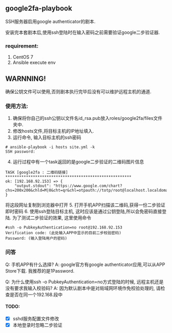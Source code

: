 ## google2fa-playbook

SSH服务器启用google authenticator的剧本.

安装完本套剧本后,使用ssh登陆时在输入密码之前需要验证google二步验证器.

### requirement:

1. CentOS 7
2. Ansible execute env


## WARNNING!
确保公钥文件可以使用,否则剧本执行完毕后没有可以维护远程主机的通道.


### 使用方法:

1. 确保将你自己的ssh公钥以文件名id_rsa.pub放入roles/google2fa/files文件夹中.
2. 修改hosts文件,将目标主机的IP地址填入.
3. 运行命令, 输入目标主机的ssh密码
```
# ansible-playbook -i hosts site.yml -k
SSH password:
```
4. 运行过程中有一个task返回的是google二步验证的二维码图片信息
```
TASK [google2fa : 二维码链接] *******************************************************
ok: [192.168.92.153] => {
    "output.stdout": "https://www.google.com/chart?chs=200x200&chld=M|0&cht=qr&chl=otpauth://totp/root@localhost.localdomain....."
}

```
将这段网址复制到浏览器中打开
5. 打开手机APP扫描该二维码,获得一份二步验证即时密码
6. 使用ssh登陆目标主机, 这时应该是通过公钥登陆,所以会免密码直接登陆. 为了测试二步验证的效果, 这里使用命令
```
#ssh -o PubkeyAuthentication=no root@192.168.92.153
Verification code: (此处输入APP中显示的目前二步校验密码)
Password: (输入登陆用户的密码)
```


### 问答
Q: 手机APP有什么选择?
A: google官方有google authenticator应用,可以从APP Store下载. 我推荐的是1Password.

Q: 为什么使用ssh -o PubkeyAuthentication=no方式登陆的时候, 远程主机还是没有要求我输入校验码?
A: 因为默认剧本中是对局域网环境作免校验处理的, 请检查是否在同一个192.168.段中


#### TODO:
- [x] sshd服务配置文件修改
- [x] 本地登录时忽略二步验证